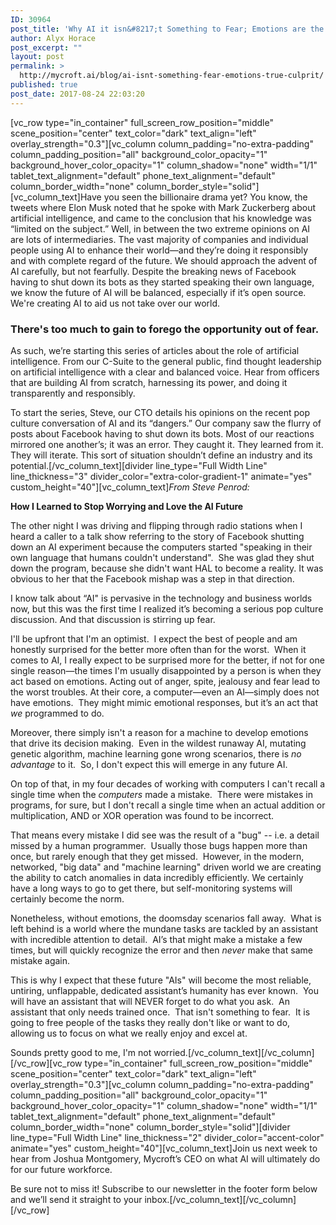 ```yaml
---
ID: 30964
post_title: 'Why AI it isn&#8217;t Something to Fear; Emotions are the True Culprit'
author: Alyx Horace
post_excerpt: ""
layout: post
permalink: >
  http://mycroft.ai/blog/ai-isnt-something-fear-emotions-true-culprit/
published: true
post_date: 2017-08-24 22:03:20
---
```

[vc_row type="in_container" full_screen_row_position="middle" scene_position="center" text_color="dark" text_align="left" overlay_strength="0.3"][vc_column column_padding="no-extra-padding" column_padding_position="all" background_color_opacity="1" background_hover_color_opacity="1" column_shadow="none" width="1/1" tablet_text_alignment="default" phone_text_alignment="default" column_border_width="none" column_border_style="solid"][vc_column_text]Have you seen the billionaire drama yet? You know, the tweets where Elon Musk noted that he spoke with Mark Zuckerberg about artificial intelligence, and came to the conclusion that his knowledge was “limited on the subject.” Well, in between the two extreme opinions on AI are lots of intermediaries. The vast majority of companies and individual people using AI to enhance their world—and they’re doing it responsibly and with complete regard of the future. We should approach the advent of AI carefully, but not fearfully. Despite the breaking news of Facebook having to shut down its bots as they started speaking their own language, we know the future of AI will be balanced, especially if it’s open source. We're creating AI to aid us not take over our world.
<h3>There's too much to gain to forego the opportunity out of fear.</h3>
As such, we’re starting this series of articles about the role of artificial intelligence. From our C-Suite to the general public, find thought leadership on artificial intelligence with a clear and balanced voice. Hear from officers that are building AI from scratch, harnessing its power, and doing it transparently and responsibly.

To start the series, Steve, our CTO details his opinions on the recent pop culture conversation of AI and its “dangers.” Our company saw the flurry of posts about Facebook having to shut down its bots. Most of our reactions mirrored one another’s; it was an error. They caught it. They learned from it. They will iterate. This sort of situation shouldn’t define an industry and its potential.[/vc_column_text][divider line_type="Full Width Line" line_thickness="3" divider_color="extra-color-gradient-1" animate="yes" custom_height="40"][vc_column_text]<em>From Steve Penrod:</em>

<strong>How I Learned to Stop Worrying and Love the AI Future</strong>

The other night I was driving and flipping through radio stations when I heard a caller to a talk show referring to the story of Facebook shutting down an AI experiment because the computers started "speaking in their own language that humans couldn't understand".  She was glad they shut down the program, because she didn't want HAL to become a reality. It was obvious to her that the Facebook mishap was a step in that direction.

I know talk about “AI" is pervasive in the technology and business worlds now, but this was the first time I realized it’s becoming a serious pop culture discussion. And that discussion is stirring up fear.

I'll be upfront that I'm an optimist.  I expect the best of people and am honestly surprised for the better more often than for the worst.  When it comes to AI, I really expect to be surprised more for the better, if not for one single reason—the times I'm usually disappointed by a person is when they act based on emotions. Acting out of anger, spite, jealousy and fear lead to the worst troubles. At their core, a computer—even an AI—simply does not have emotions.  They might mimic emotional responses, but it’s an act that <em>we </em>programmed to do.

Moreover, there simply isn't a reason for a machine to develop emotions that drive its decision making.  Even in the wildest runaway AI, mutating genetic algorithm, machine learning gone wrong scenarios, there is <em>no advantage</em> to it.  So, I don't expect this will emerge in any future AI.

On top of that, in my four decades of working with computers I can't recall a single time when the <em>computers</em> made a mistake.  There were mistakes in programs, for sure, but I don't recall a single time when an actual addition or multiplication, AND or XOR operation was found to be incorrect.

That means every mistake I did see was the result of a "bug" -- i.e. a detail missed by a human programmer.  Usually those bugs happen more than once, but rarely enough that they get missed.  However, in the modern, networked, "big data" and "machine learning" driven world we are creating the ability to catch anomalies in data incredibly efficiently. We certainly have a long ways to go to get there, but self-monitoring systems will certainly become the norm.

Nonetheless, without emotions, the doomsday scenarios fall away.  What is left behind is a world where the mundane tasks are tackled by an assistant with incredible attention to detail.  AI’s that might make a mistake a few times, but will quickly recognize the error and then <em>never</em> make that same mistake again.

This is why I expect that these future "AIs" will become the most reliable, untiring, unflappable, dedicated assistant’s humanity has ever known.  You will have an assistant that will NEVER forget to do what you ask.  An assistant that only needs trained once.  That isn't something to fear.  It is going to free people of the tasks they really don't like or want to do, allowing us to focus on what we really enjoy and excel at.

Sounds pretty good to me, I'm not worried.[/vc_column_text][/vc_column][/vc_row][vc_row type="in_container" full_screen_row_position="middle" scene_position="center" text_color="dark" text_align="left" overlay_strength="0.3"][vc_column column_padding="no-extra-padding" column_padding_position="all" background_color_opacity="1" background_hover_color_opacity="1" column_shadow="none" width="1/1" tablet_text_alignment="default" phone_text_alignment="default" column_border_width="none" column_border_style="solid"][divider line_type="Full Width Line" line_thickness="2" divider_color="accent-color" animate="yes" custom_height="40"][vc_column_text]Join us next week to hear from Joshua Montgomery, Mycroft’s CEO on what AI will ultimately do for our future workforce.

Be sure not to miss it! Subscribe to our newsletter in the footer form below and we’ll send it straight to your inbox.[/vc_column_text][/vc_column][/vc_row]